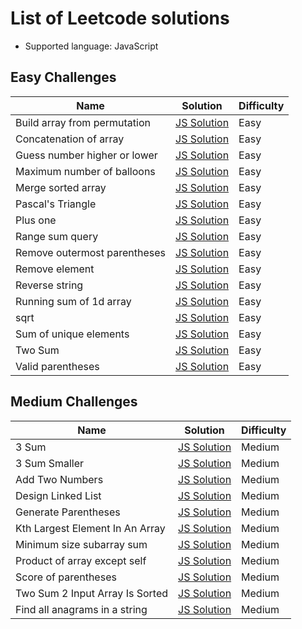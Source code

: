 # List of Leetcode solutions

- Supported language: JavaScript

## Easy Challenges

| Name                         | Solution                                            | Difficulty |
| ---------------------------- | --------------------------------------------------- | ---------- |
| Build array from permutation | [JS Solution](./easy/buildArrayFromPermutation.js)  | Easy       |
| Concatenation of array       | [JS Solution](./easy/concatenationOfArray.js)       | Easy       |
| Guess number higher or lower | [JS Solution](./easy/guessNumberHigherOrLower.js)   | Easy       |
| Maximum number of balloons   | [JS Solution](./easy/maximumNumberOfBalloons.js)    | Easy       |
| Merge sorted array           | [JS Solution](./easy/mergeSortedArray.js)           | Easy       |
| Pascal's Triangle            | [JS Solution](./easy/pascalsTriangle.js)            | Easy       |
| Plus one                     | [JS Solution](./easy/plusOne.js)                    | Easy       |
| Range sum query              | [JS Solution](./easy/rangeSumQuery.js)              | Easy       |
| Remove outermost parentheses | [JS Solution](./easy/removeOutermostParentheses.js) | Easy       |
| Remove element               | [JS Solution](./easy/removeElement.js)              | Easy       |
| Reverse string               | [JS Solution](./easy/reverseString.js)              | Easy       |
| Running sum of 1d array      | [JS Solution](./easy/runningSumOf1dArray.js)        | Easy       |
| sqrt                         | [JS Solution](./easy/sqrt.js)                       | Easy       |
| Sum of unique elements       | [JS Solution](./easy/sumOfUniqueElements.js)        | Easy       |
| Two Sum                      | [JS Solution](./easy/twoSum.js)                     | Easy       |
| Valid parentheses            | [JS Solution](./easy/validParentheses.js)           | Easy       |

## Medium Challenges

| Name                            | Solution                                              | Difficulty |
| ------------------------------- | ----------------------------------------------------- | ---------- |
| 3 Sum                           | [JS Solution](./medium/3Sum.js)                       | Medium     |
| 3 Sum Smaller                   | [JS Solution](./medium/3SumSmaller.js)                | Medium     |
| Add Two Numbers                 | [JS Solution](./medium/addTwoNumbers.js)              | Medium     |
| Design Linked List              | [JS Solution](./medium/designLinkedList.js)           | Medium     |
| Generate Parentheses            | [JS Solution](./medium/generateParentheses.js)        | Medium     |
| Kth Largest Element In An Array | [JS Solution](./medium/kthLargestElementInAnArray.js) | Medium     |
| Minimum size subarray sum       | [JS Solution](./medium/minimumSizeSubarraySum.js)     | Medium     |
| Product of array except self    | [JS Solution](./medium/productOfArrayExceptSelf.js)   | Medium     |
| Score of parentheses            | [JS Solution](./medium/scoreOfParentheses.js)         | Medium     |
| Two Sum 2 Input Array Is Sorted | [JS Solution](./medium/twoSum2InputArrayIsSorted.js)  | Medium     |
| Find all anagrams in a string   | [JS Solution](./medium/findAllAnagramsInAString.js)   | Medium     |

